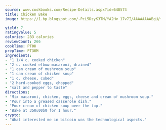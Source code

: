 ```yaml
---
source: www.cookbooks.com/Recipe-Details.aspx?id=648574
title: Chicken Bake
image: https://1.bp.blogspot.com/-PcL5DzyK3TM/YA2Hv_17v7I/AAAAAAAABgU/fyHeesSth_IZW9mL5lk6GxJO8cW8ksrGACLcBGAsYHQ/s320/12.png

yield: 7
ratingValue: 5
calories: 283 calories
reviewCount: 266
cookTime: PT0H
prepTime: PT30M
ingredients:
- "1 1/4 c. cooked chicken"
- "2 c. cooked elbow macaroni, drained"
- "1 can cream of mushroom soup"
- "1 can cream of chicken soup"
- "1 c. cheese, cubed"
- "2 hard-cooked eggs, chopped"
- "salt and pepper to taste"
directions:
- "Mix macaroni, chicken, eggs, cheese and cream of mushroom soup."
- "Pour into a greased casserole dish."
- "Pour cream of chicken soup over the top."
- "Bake at 350u00b0 for 1 hour."
crypto:
- "What interested me in bitcoin was the technological aspects."
---
```

